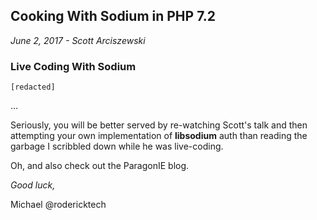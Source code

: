 Cooking With Sodium in PHP 7.2
------------------------------

_June 2, 2017 - Scott Arciszewski_

### Live Coding With Sodium

```
[redacted]
```

...

Seriously, you will be better served by re-watching Scott's talk and then
attempting your own implementation of **libsodium** auth than reading the
garbage I scribbled down while he was live-coding.

Oh, and also check out the ParagonIE blog.

_Good luck,_

Michael
@rodericktech
